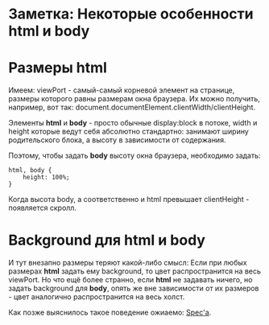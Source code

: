 # Заметка: Некоторые особенности **html** и **body**

# Размеры **html**

Имеем: viewPort - самый-самый корневой элемент на странице, размеры которого равны размерам окна браузера. 
Их можно получить, например, вот так: 
document.documentElement.clientWidth/clientHeight.

Элементы **html** и **body** - просто обычные display:block в потоке, width и height которые ведут себя абсолютно стандартно:
занимают ширину родительского блока, а высоту в зависимости от содержания.

Поэтому, чтобы задать **body** высоту окна браузера, необходимо задать:
```
html, body {
    height: 100%;
}
```
Когда высота body, а соответственно и html превышает clientHeight - появляется скролл.

# Background для **html** и **body**

И тут внезапно размеры теряют какой-либо смысл:
Если при любых размерах **html** задать ему background, то цвет распространится на весь viewPort.
Но что ещё более странно, если **html** не задавать ничего, но задать background для **body**, опять же вне зависимости от их размеров - цвет аналогично распространится на весь холст.


Как позже выяснилось такое поведение ожиаемо: [Spec'а](https://www.w3.org/TR/css-backgrounds-3/#special-backgrounds).